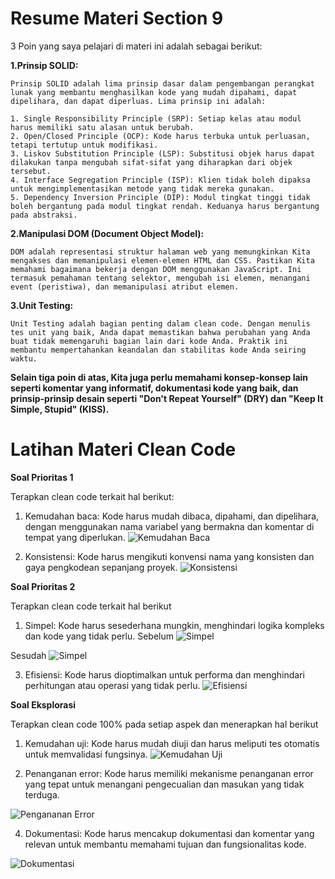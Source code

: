 # Resume Materi Section 9

3 Poin yang saya pelajari di materi ini adalah sebagai berikut: 


**1.Prinsip SOLID:**

    Prinsip SOLID adalah lima prinsip dasar dalam pengembangan perangkat lunak yang membantu menghasilkan kode yang mudah dipahami, dapat dipelihara, dan dapat diperluas. Lima prinsip ini adalah:

    1. Single Responsibility Principle (SRP): Setiap kelas atau modul harus memiliki satu alasan untuk berubah.
    2. Open/Closed Principle (OCP): Kode harus terbuka untuk perluasan, tetapi tertutup untuk modifikasi.
    3. Liskov Substitution Principle (LSP): Substitusi objek harus dapat dilakukan tanpa mengubah sifat-sifat yang diharapkan dari objek tersebut.
    4. Interface Segregation Principle (ISP): Klien tidak boleh dipaksa untuk mengimplementasikan metode yang tidak mereka gunakan.
    5. Dependency Inversion Principle (DIP): Modul tingkat tinggi tidak boleh bergantung pada modul tingkat rendah. Keduanya harus bergantung pada abstraksi.

**2.Manipulasi DOM (Document Object Model):**

    DOM adalah representasi struktur halaman web yang memungkinkan Kita mengakses dan memanipulasi elemen-elemen HTML dan CSS. Pastikan Kita memahami bagaimana bekerja dengan DOM menggunakan JavaScript. Ini termasuk pemahaman tentang selektor, mengubah isi elemen, menangani event (peristiwa), dan memanipulasi atribut elemen.

**3.Unit Testing:**

    Unit Testing adalah bagian penting dalam clean code. Dengan menulis tes unit yang baik, Anda dapat memastikan bahwa perubahan yang Anda buat tidak memengaruhi bagian lain dari kode Anda. Praktik ini membantu mempertahankan keandalan dan stabilitas kode Anda seiring waktu.


**Selain tiga poin di atas, Kita juga perlu memahami konsep-konsep lain seperti komentar yang informatif, dokumentasi kode yang baik, dan prinsip-prinsip desain seperti "Don't Repeat Yourself" (DRY) dan "Keep It Simple, Stupid" (KISS).**

# Latihan Materi Clean Code

**Soal Prioritas 1** 

Terapkan clean code terkait hal berikut: 

1. Kemudahan baca: Kode harus mudah dibaca, dipahami, dan dipelihara, dengan menggunakan nama variabel yang bermakna dan komentar di tempat yang diperlukan.
![Kemudahan Baca](https://github.com/yuumens/react_Ahmad-Rizky-Has/blob/feat/Clean-Code/09_Clean%20Code/ScreenShots/Mudah%20Dibaca.png)


2. Konsistensi: Kode harus mengikuti konvensi nama yang konsisten dan gaya pengkodean sepanjang proyek.
![Konsistensi](https://github.com/yuumens/react_Ahmad-Rizky-Has/blob/feat/Clean-Code/09_Clean%20Code/ScreenShots/Konsistensi.png)


**Soal Prioritas 2**

Terapkan clean code terkait hal berikut

1. Simpel: Kode harus sesederhana mungkin, menghindari logika kompleks dan kode yang tidak perlu.
Sebelum
![Simpel](https://github.com/yuumens/react_Ahmad-Rizky-Has/blob/feat/Clean-Code/09_Clean%20Code/ScreenShots/Simple-1.png)

Sesudah
![Simpel](https://github.com/yuumens/react_Ahmad-Rizky-Has/blob/feat/Clean-Code/09_Clean%20Code/ScreenShots/Simple-2.png)


3. Efisiensi: Kode harus dioptimalkan untuk performa dan menghindari perhitungan atau operasi yang tidak perlu.
![Efisiensi](https://github.com/yuumens/react_Ahmad-Rizky-Has/blob/feat/Clean-Code/09_Clean%20Code/ScreenShots/Efisiensi.png)

**Soal Eksplorasi**

Terapkan clean code 100% pada setiap aspek dan menerapkan hal berikut

1. Kemudahan uji: Kode harus mudah diuji dan harus meliputi tes otomatis untuk memvalidasi fungsinya.
![Kemudahan Uji](https://github.com/yuumens/react_Ahmad-Rizky-Has/blob/feat/Clean-Code/09_Clean%20Code/ScreenShots/Kemudahan%20Uji.png)


2. Penanganan error: Kode harus memiliki mekanisme penanganan error yang tepat untuk menangani pengecualian dan masukan yang tidak terduga.
   
![Pengananan Error](https://github.com/yuumens/react_Ahmad-Rizky-Has/blob/feat/Clean-Code/09_Clean%20Code/ScreenShots/Penagangan%20Error.png)


4. Dokumentasi: Kode harus mencakup dokumentasi dan komentar yang relevan untuk membantu memahami tujuan dan fungsionalitas kode.
   
![Dokumentasi](https://github.com/yuumens/react_Ahmad-Rizky-Has/blob/feat/Clean-Code/09_Clean%20Code/ScreenShots/Mudah%20Dibaca.png)

